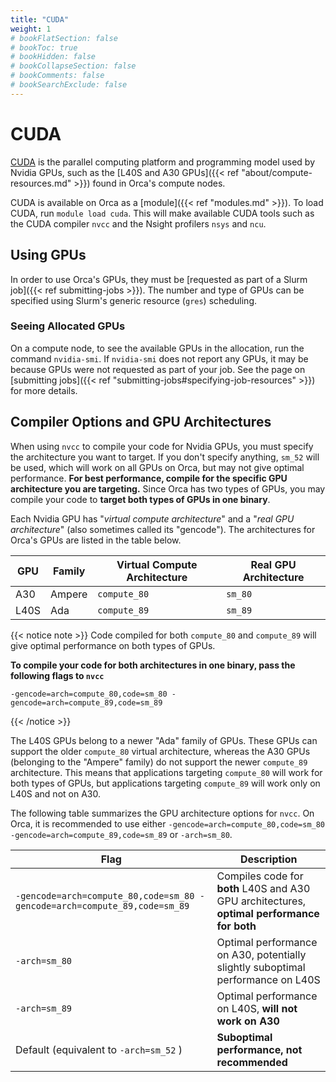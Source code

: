 ```yaml
---
title: "CUDA"
weight: 1
# bookFlatSection: false
# bookToc: true
# bookHidden: false
# bookCollapseSection: false
# bookComments: false
# bookSearchExclude: false
---
```


# CUDA

[CUDA](https://developer.nvidia.com/cuda-zone) is the parallel computing platform and programming model used by Nvidia GPUs, such as the [L40S and A30 GPUs]({{< ref "about/compute-resources.md" >}}) found in Orca's compute nodes.

CUDA is available on Orca as a [module]({{< ref "modules.md" >}}).
To load CUDA, run `module load cuda`.
This will make available CUDA tools such as the CUDA compiler `nvcc` and the Nsight profilers `nsys` and `ncu`.

## Using GPUs

In order to use Orca's GPUs, they must be [requested as part of a Slurm job]({{< ref submitting-jobs >}}).
The number and type of GPUs can be specified using Slurm's generic resource (`gres`) scheduling.

### Seeing Allocated GPUs

On a compute node, to see the available GPUs in the allocation, run the command `nvidia-smi`.
If `nvidia-smi` does not report any GPUs, it may be because GPUs were not requested as part of your job.
See the page on [submitting jobs]({{< ref "submitting-jobs#specifying-job-resources" >}}) for more details.

## Compiler Options and GPU Architectures

When using `nvcc` to compile your code for Nvidia GPUs, you must specify the architecture you want to target.
If you don't specify anything, `sm_52` will be used, which will work on all GPUs on Orca, but may not give optimal performance.
**For best performance, compile for the specific GPU architecture you are targeting.**
Since Orca has two types of GPUs, you may compile your code to **target both types of GPUs in one binary**.

Each Nvidia GPU has "_virtual compute architecture_" and a "_real GPU architecture_" (also sometimes called its "gencode").
The architectures for Orca's GPUs are listed in the table below.

| GPU   | Family | Virtual Compute Architecture | Real GPU Architecture |
|-------|--------|------------------------------|-----------------------|
| A30   | Ampere | `compute_80`                 | `sm_80`               |
| L40S  | Ada    | `compute_89`                 | `sm_89`               |

{{< notice note >}}
Code compiled for both `compute_80` and `compute_89` will give optimal performance on both types of GPUs.

**To compile your code for both architectures in one binary, pass the following flags to `nvcc`**

```
-gencode=arch=compute_80,code=sm_80 -gencode=arch=compute_89,code=sm_89
```
{{< /notice >}}

The L40S GPUs belong to a newer "Ada" family of GPUs.
These GPUs can support the older `compute_80` virtual architecture, whereas the A30 GPUs (belonging to the "Ampere" family) do not support the newer `compute_89` architecture.
This means that applications targeting `compute_80` will work for both types of GPUs, but applications targeting `compute_89` will work only on L40S and not on A30.

The following table summarizes the GPU architecture options for `nvcc`.
On Orca, it is recommended to use either `-gencode=arch=compute_80,code=sm_80 -gencode=arch=compute_89,code=sm_89` or `-arch=sm_80`.

| Flag   | Description |
|-----------------------------------------------|-----------------------|
| `-gencode=arch=compute_80,code=sm_80 -gencode=arch=compute_89,code=sm_89` | Compiles code for **both** L40S and A30 GPU architectures, **optimal performance for both** |
| `-arch=sm_80` | Optimal performance on A30, potentially slightly suboptimal performance on L40S |
| `-arch=sm_89` | Optimal performance on L40S, **will not work on A30** |
| Default (equivalent to `-arch=sm_52` ) | **Suboptimal performance, not recommended** |
